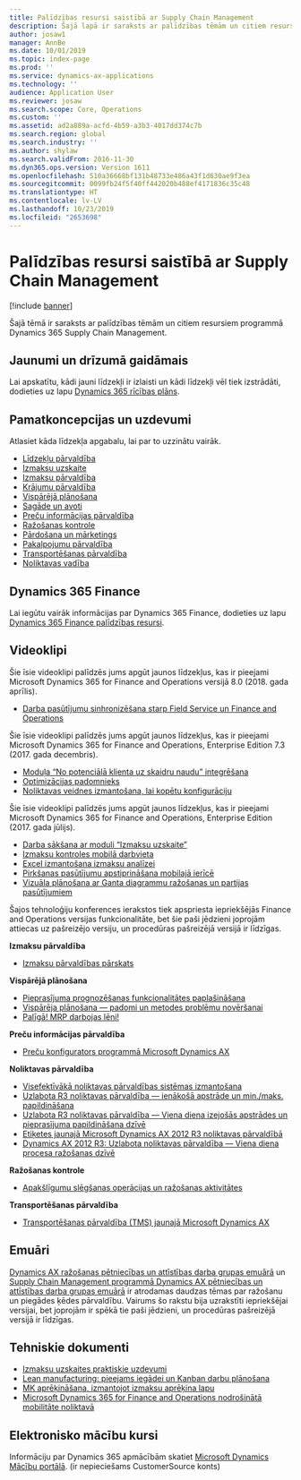 ```yaml
---
title: Palīdzības resursi saistībā ar Supply Chain Management
description: Šajā lapā ir saraksts ar palīdzības tēmām un citiem resursiem saistībā ar programmas Supply Chain Management līdzekļiem.
author: josaw1
manager: AnnBe
ms.date: 10/01/2019
ms.topic: index-page
ms.prod: ''
ms.service: dynamics-ax-applications
ms.technology: ''
audience: Application User
ms.reviewer: josaw
ms.search.scope: Core, Operations
ms.custom: ''
ms.assetid: ad2a889a-acfd-4b59-a3b3-4017dd374c7b
ms.search.region: global
ms.search.industry: ''
ms.author: shylaw
ms.search.validFrom: 2016-11-30
ms.dyn365.ops.version: Version 1611
ms.openlocfilehash: 510a36668bf131b48733e486a43f1d630ae9f3ea
ms.sourcegitcommit: 0099fb24f5f40ff442020b488ef4171836c35c48
ms.translationtype: HT
ms.contentlocale: lv-LV
ms.lasthandoff: 10/23/2019
ms.locfileid: "2653698"
---
```

# <a name="help-resources-for-supply-chain-management"></a>Palīdzības resursi saistībā ar Supply Chain Management

[!include [banner](includes/banner.md)]

Šajā tēmā ir saraksts ar palīdzības tēmām un citiem resursiem programmā Dynamics 365 Supply Chain Management. 

## <a name="whats-new-and-in-development"></a>Jaunumi un drīzumā gaidāmais
Lai apskatītu, kādi jauni līdzekļi ir izlaisti un kādi līdzekļi vēl tiek izstrādāti, dodieties uz lapu <a href="https://roadmap.dynamics.com/">Dynamics 365 rīcības plāns</a>. 

## <a name="core-concepts-and-tasks"></a>Pamatkoncepcijas un uzdevumi

Atlasiet kāda līdzekļa apgabalu, lai par to uzzinātu vairāk.

- [Līdzekļu pārvaldība](asset-management/index.md)
- [Izmaksu uzskaite](../finance/cost-accounting/cost-accounting-home-page.md)
- [Izmaksu pārvaldība](cost-management/cost-management-home-page.md)  
- [Krājumu pārvaldība](inventory/inventory-home-page.md)
- [Vispārējā plānošana](master-planning/master-planning-home-page.md)
- [Sagāde un avoti](procurement/procurement-sourcing-overview.md)
- [Preču informācijas pārvaldība](pim/product-information.md)
- [Ražošanas kontrole](production-control/production-process-overview.md)
- [Pārdošana un mārketings](sales-marketing/overview-sales-marketing.md)
- [Pakalpojumu pārvaldība](service-management/service-management-home-page.md)
- [Transportēšanas pārvaldība](transportation/transportation-management-overview.md)
- [Noliktavas vadība](warehousing/warehouse-configuration.md)

## <a name="dynamics-365-finance"></a>Dynamics 365 Finance

Lai iegūtu vairāk informācijas par Dynamics 365 Finance, dodieties uz lapu [Dynamics 365 Finance palīdzības resursi](../finance/index.md).

## <a name="videos"></a>Videoklipi

Šie īsie videoklipi palīdzēs jums apgūt jaunos līdzekļus, kas ir pieejami Microsoft Dynamics 365 for Finance and Operations versijā 8.0 (2018. gada aprīlis).

- [Darba pasūtījumu sinhronizēšana starp Field Service un Finance and Operations](https://youtu.be/hAB4TDVMjxU)

Šie īsie videoklipi palīdzēs jums apgūt jaunos līdzekļus, kas ir pieejami Microsoft Dynamics 365 for Finance and Operations, Enterprise Edition 7.3 (2017. gada decembris).

-  [Moduļa “No potenciālā klienta uz skaidru naudu” integrēšana](https://youtu.be/AVV9x5x-XCg) 
-  [Optimizācijas padomnieks](https://www.youtube.com/watch?v=MRsAzgFCUSQ&t=4s)
-  [Noliktavas veidnes izmantošana, lai kopētu konfigurāciju](https://www.youtube.com/watch?v=K2WIfFlqJYs&feature=youtu.be)

Šie īsie videoklipi palīdzēs jums apgūt jaunos līdzekļus, kas ir pieejami Microsoft Dynamics 365 for Finance and Operations, Enterprise Edition (2017. gada jūlijs).

-  [Darba sākšana ar moduli “Izmaksu uzskaite”](https://youtu.be/1pUDtJQZ8FU)
-  [Izmaksu kontroles mobilā darbvieta](https://youtu.be/imsuTg8rUVk)
-  [Excel izmantošana izmaksu analīzei](https://youtu.be/-HKHYdClvx8)
-  [Pirkšanas pasūtījumu apstiprināšana mobilajā ierīcē](https://youtu.be/gZ-gOlJe7H8)
-  [Vizuāla plānošana ar Ganta diagrammu ražošanas un partijas pasūtījumiem](https://youtu.be/BtbuShkGj4I)

Šajos tehnoloģiju konferences ierakstos tiek apspriesta iepriekšējās Finance and Operations versijas funkcionalitāte, bet šie paši jēdzieni joprojām attiecas uz pašreizējo versiju, un procedūras pašreizējā versijā ir līdzīgas. 

**Izmaksu pārvaldība**

-  [Izmaksu pārvaldības pārskats](https://www.youtube.com/watch?v=vXzlC-mOBcg&feature=youtu.be)

**Vispārējā plānošana**

-  [Pieprasījuma prognozēšanas funkcionalitātes paplašināšana](https://www.youtube.com/watch?v=4OIKIXLiNjI&feature=youtu.be)
-  [Vispārēja plānošana — padomi un metodes problēmu novēršanai](https://youtu.be/7v8BPmEs9Dg)
-  [Palīgā! MRP darbojas lēni!](https://youtu.be/RLXybx20B5o)

**Preču informācijas pārvaldība**

-  [Preču konfigurators programmā Microsoft Dynamics AX](https://youtu.be/zotrj3SbCl4)

**Noliktavas pārvaldība** 

<!---  [Process inbound ASNs in Warehouse management](https://mix.office.com/watch/wpf78tr7rjuh)-->  
-  [Visefektīvākā noliktavas pārvaldības sistēmas izmantošana](https://www.youtube.com/watch?v=--_didmZKHo&t=10s)
-  [Uzlabota R3 noliktavas pārvaldība — ienākošā apstrāde un min./maks. papildināšana](https://www.youtube.com/watch?v=z5_V5Eqlf5M&t=48s)
-  [Uzlabota R3 noliktavas pārvaldība — Viena diena izejošās apstrādes un pieprasījuma papildināšana dzīvē](https://youtu.be/Og0gLlVp7jA)
-  [Etiķetes jaunajā Microsoft Dynamics AX 2012 R3 noliktavas pārvaldībā](https://youtu.be/5w1MngVchBA)
-  [Dynamics AX 2012 R3: Uzlabota noliktavas pārvaldība — Viena diena procesa ražošanas dzīvē](https://www.youtube.com/embed/QUxXUrN-7n4)

**Ražošanas kontrole**

-  [Apakšlīgumu slēgšanas operācijas un ražošanas aktivitātes](https://youtu.be/y1jrd3A_k70)

**Transportēšanas pārvaldība**

-  [Transportēšanas pārvaldība (TMS) jaunajā Microsoft Dynamics AX](https://youtu.be/jgmTgJIgEFQ)

## <a name="blogs"></a>Emuāri
<a href="https://blogs.msdn.microsoft.com/axmfg/">Dynamics AX ražošanas pētniecības un attīstības darba grupas emuārā</a> un <a href="https://blogs.msdn.microsoft.com/dynamicsaxscm/">Supply Chain Management programmā Dynamics AX pētniecības un attīstības darba grupas emuārā</a> ir atrodamas daudzas tēmas par ražošanu un piegādes ķēdes pārvaldību. Vairums šo rakstu bija uzrakstīti iepriekšējai versijai, bet joprojām ir spēkā tie paši jēdzieni, un procedūras pašreizējā versijā ir līdzīgas. 

## <a name="white-papers"></a>Tehniskie dokumenti
-  <a href="https://mbs.microsoft.com/customersource/northamerica/AX/learning/documentation/white-papers/msd365optgtstcostacc/">Izmaksu uzskaites praktiskie uzdevumi</a> 
-  <a href="https://mbs.microsoft.com/customersource/northamerica/AX/learning/documentation/white-papers/leanmanufkanban365opt/">Lean manufacturing: pieejams iegādei un Kanban darbu plānošana</a> 
-  <a href="https://mbs.microsoft.com/customersource/northamerica/AX/learning/documentation/white-papers/365operationsbomcalsheet/">MK aprēķināšana, izmantojot izmaksu aprēķina lapu</a>
-  <a href="https://mbs.microsoft.com/customersource/northamerica/365Enterprise/learning/documentation/white-papers/MobilityWarehouse/">Microsoft Dynamics 365 for Finance and Operations nodrošinātā mobilitāte noliktavā</a>

## <a name="elearning-courses"></a>Elektronisko mācību kursi
Informāciju par Dynamics 365 apmācībām skatiet <a href="https://mbspartner.microsoft.com/AX/LearningPlans/"> Microsoft Dynamics Mācību portālā</a>. (ir nepieciešams CustomerSource konts) 


